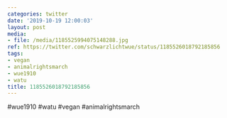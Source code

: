 ```yaml
---
categories: twitter
date: '2019-10-19 12:00:03'
layout: post
media:
- file: /media/1185525994075148288.jpg
ref: https://twitter.com/schwarzlichtwue/status/1185526018792185856
tags:
- vegan
- animalrightsmarch
- wue1910
- watu
title: 1185526018792185856
---
```

#wue1910 #watu #vegan #animalrightsmarch  